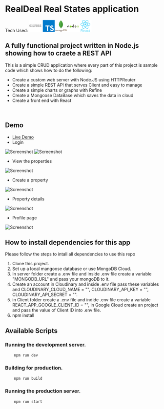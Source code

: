 # RealDeal Real States application 


 Tech Used: <img src="https://raw.githubusercontent.com/devicons/devicon/master/icons/express/express-original-wordmark.svg" alt="express" width="40" height="40"/> <img src="https://raw.githubusercontent.com/devicons/devicon/master/icons/typescript/typescript-original.svg" alt="typescript" width="40" height="40"/><img src="https://raw.githubusercontent.com/devicons/devicon/master/icons/mongodb/mongodb-original-wordmark.svg" alt="mongodb" width="40" height="40"/><img src="https://raw.githubusercontent.com/devicons/devicon/master/icons/nodejs/nodejs-original-wordmark.svg" alt="nodejs" width="40" height="40"/><img src="https://raw.githubusercontent.com/devicons/devicon/master/icons/react/react-original-wordmark.svg" alt="react" width="40" height="40"/>


## A fully functional project written in Node.js showing how to craete a REST API

This is a simple CRUD application where every part of this project is sample code which shows how to do the following:

* Create a custom web server with Node.JS using HTTPRouter
* Create a simple REST API that serves Client and easy to manage
* Create a simple charts or graphs with Refine
* Create a Mongoose DataBase which saves the data in cloud 
* Create a front end with React 

<br/>

## Demo 

* <a href="https://realdealagency.netlify.app/">Live Demo</a>
* Login 

<img width="300" alt="Screenshot" src="https://user-images.githubusercontent.com/90425833/235983495-0b6e37da-b0e2-4726-8237-53c710418ad0.png">
<img width="300" alt="Screenshot" src="https://user-images.githubusercontent.com/90425833/235983987-4b6f7d0e-34ec-4986-8e3a-bc183178e0eb.png">

* View the properties 
<img width="300" alt="Screenshot" src="https://user-images.githubusercontent.com/90425833/235984064-3613d864-2180-4117-9a78-5f5daf90aa0b.png">

* Create a property
<img width="300" alt="Screenshot" src="https://user-images.githubusercontent.com/90425833/235984347-6dcc6727-fe9f-4a32-bb59-181e14804d62.png">

* Property details 
<img width="300" alt="Screenshot" src="https://user-images.githubusercontent.com/90425833/235984716-7af9dfcc-f79e-4b43-88c8-e6969e382560.png">


* Profile page
<img width="300" alt="Screenshot" src="https://user-images.githubusercontent.com/90425833/235984513-26fc6c97-4908-462c-a9d3-29060fc5a702.png">





## How to install dependencies for this app 

Please follow the steps to intall all dependencies to use this repo 

1. Clone this project. 
2. Set up a local mangoose database or use <a herf="https://www.mongodb.com/atlas/database"> MongoDB Cloud</a>.
3. In server folder create a .env file and inside .env file create a variable "MONGODB_URL" and pass your mongoDB to it.
4. Create an account in <a herf="https://cloudinary.com/">Cloudinary</a> and inside .env file pass these variables and 
    CLOUDINARY_CLOUD_NAME = "", CLOUDINARY_API_KEY = "", CLOUDINARY_API_SECRET = "".
5. in Client folder create a .env file and indide .env file create a variable REACT_APP_GOOGLE_CLIENT_ID = "", in <a                herf="https://console.cloud.google.com/"> Google Cloud</a> create an project and pass the value of Client ID into .env file.
6. npm install

## Available Scripts

### Running the development server.

```bash
    npm run dev
```

### Building for production.

```bash
    npm run build
```

### Running the production server.

```bash
    npm run start
```

